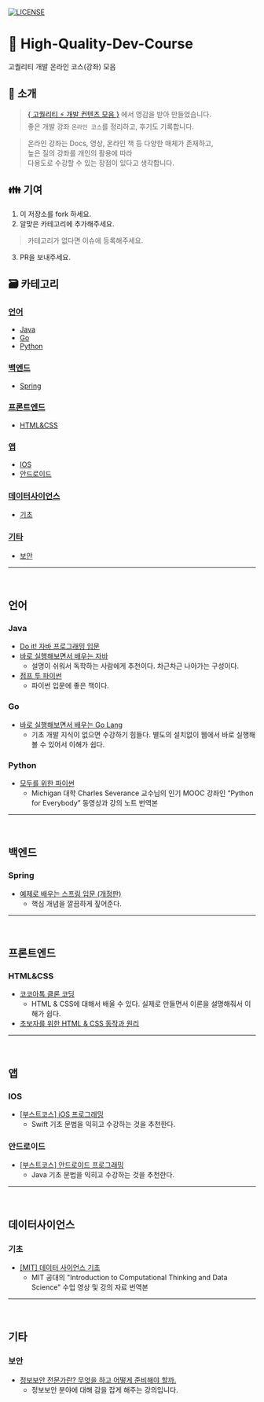 [![LICENSE](https://img.shields.io/dub/l/vibe-d.svg?style=flat-square)](https://github.com/Integerous/goQuality-dev-contents/blob/master/LICENSE)
# :pencil: High-Quality-Dev-Course
고퀄리티 개발 온라인 코스(강좌) 모음

## :mega: 소개
>[{ 고퀄리티 ⚡️ 개발 컨텐츠 모음 }](https://github.com/Integerous/goQuality-dev-contents) 에서 영감을 받아 만들었습니다.<br>
>좋은 개발 강좌 `온라인 코스`를 정리하고, 후기도 기록합니다.<br>

>온라인 강좌는 Docs, 영상, 온라인 책 등 다양한 매체가 존재하고,<br>
>높은 질의 강좌를 개인의 활용에 따라<br>
>다용도로 수강할 수 있는 장점이 있다고 생각합니다.<br>

## :family: 기여
1. 이 저장소를 fork 하세요.
2. 알맞은 카테고리에 추가해주세요.
>카테고리가 없다면 이슈에 등록해주세요.
3. PR을 보내주세요.

## :card_file_box: 카테고리
### [언어](#언어-1)
- [Java](#Java)
- [Go](#Go)
- [Python](#Python)
### [백엔드](#백엔드-1)
- [Spring](#Spring)
### [프론트엔드](#프론트엔드-1)
- [HTML&CSS](#HTML&CSS)
### [앱](#앱-1)
- [IOS](#IOS)
- [안드로이드](#안드로이드)
### [데이터사이언스](#데이터사이언스-1)
- [기초](#기초)
### [기타](#기타-1)
- [보안](#보안)
 
--------------------------------------
</br>
 
## 언어
### Java
- [Do it! 자바 프로그래밍 입문](https://www.inflearn.com/course/%EC%9E%90%EB%B0%94-%ED%94%84%EB%A1%9C%EA%B7%B8%EB%9E%98%EB%B0%8D-%EC%9E%85%EB%AC%B8)
- [바로 실행해보면서 배우는 자바](https://edu.goorm.io/lecture/12243/%EB%B0%94%EB%A1%9C-%EC%8B%A4%ED%96%89%ED%95%B4%EB%B3%B4%EB%A9%B4%EC%84%9C-%EB%B0%B0%EC%9A%B0%EB%8A%94-%EC%9E%90%EB%B0%94)
  - 설명이 쉬워서 독학하는 사람에게 추천이다. 차근차근 나아가는 구성이다.
- [점프 투 파이썬](https://wikidocs.net/book/1)
  - 파이썬 입문에 좋은 책이다.

### Go
- [바로 실행해보면서 배우는 Go Lang](https://edu.goorm.io/lecture/2010/%EB%B0%94%EB%A1%9C-%EC%8B%A4%ED%96%89%ED%95%B4%EB%B3%B4%EB%A9%B4%EC%84%9C-%EB%B0%B0%EC%9A%B0%EB%8A%94-go-lang)
  - 기초 개발 지식이 없으면 수강하기 힘들다. 별도의 설치없이 웹에서 바로 실행해볼 수 있어서 이해가 쉽다.

### Python
- [모두를 위한 파이썬](https://www.edwith.org/pythonforeverybody)
  - Michigan 대학 Charles Severance 교수님의 인기 MOOC 강좌인 “Python for Everybody” 동영상과 강의 노트 번역본
  
--------------------------------------
</br>

## 백엔드
### Spring
- [예제로 배우는 스프링 입문 (개정판)](https://www.inflearn.com/course/spring_revised_edition)
  - 핵심 개념을 깔끔하게 짚어준다.

--------------------------------------
</br>

## 프론트엔드
### HTML&CSS
- [코코아톡 클론 코딩](https://academy.nomadcoders.co/p/kakaoclone_practice)
  - HTML & CSS에 대해서 배울 수 있다. 실제로 만들면서 이론을 설명해줘서 이해가 쉽다.
- [초보자를 위한 HTML & CSS 동작과 원리](https://www.edwith.org/htmlcss)
  
--------------------------------------
</br>

## 앱
### IOS
- [[부스트코스] iOS 프로그래밍](https://www.edwith.org/boostcourse-ios)
  - Swift 기초 문법을 익히고 수강하는 것을 추천한다.

### 안드로이드
- [[부스트코스] 안드로이드 프로그래밍](https://www.edwith.org/boostcourse-android)
  - Java 기초 문법을 익히고 수강하는 것을 추천한다.

--------------------------------------
</br>

## 데이터사이언스
### 기초
- [[MIT] 데이터 사이언스 기초](https://www.edwith.org/datascience)
  - MIT 공대의 "Introduction to Computational Thinking and Data Science" 수업 영상 및 강의 자료 번역본

--------------------------------------
</br>

## 기타
### 보안
- [정보보안 전문가란? 무엇을 하고 어떻게 준비해야 할까.](https://www.inflearn.com/course/%EC%A0%95%EB%B3%B4%EB%B3%B4%EC%95%88-%EC%A0%84%EB%AC%B8%EA%B0%80)
  - 정보보안 분야에 대해 감을 잡게 해주는 강의입니다.

